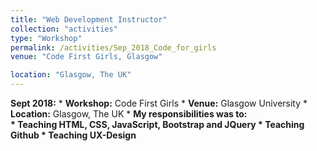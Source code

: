 ```yaml
---
title: "Web Development Instructor"
collection: "activities"
type: "Workshop"
permalink: /activities/Sep_2018_Code_for_girls
venue: "Code First Girls, Glasgow"

location: "Glasgow, The UK"
---
```

<b>Sept 2018:</b>
    * <b>Workshop:</b> Code First Girls
    * <b>Venue:</b> Glasgow University
    * <b>Location:</b> Glasgow, The UK
    * <b>My responsibilities was to:<b> <br />
        * Teaching HTML, CSS, JavaScript, Bootstrap and JQuery
        * Teaching Github
        * Teaching UX-Design


